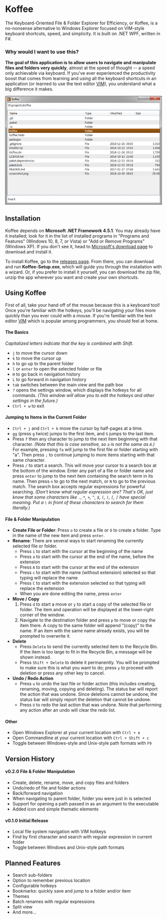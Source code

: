 # Koffee
The Keyboard-Oriented File & Folder Explorer for Efficiency, or Koffee, is a no-nonsense alternative to Windows Explorer focused on VIM-style keyboard shortcuts, speed, and simplicity. It is built on .NET WPF, written in F#.

### Why would I want to use this?
**The goal of this application is to allow users to navigate and manipulate files and folders very quickly**, almost at the speed of thought -- a speed only achievable via keyboard. If you've ever experienced the productivity boost that comes from learning and using all the keyboard shortcuts in an application (or learned to use the text editor [VIM](http://www.vim.org/)), you understand what a big difference it makes.

![Screenshot](screenshot.png)

## Installation
Koffee depends on **Microsoft .NET Framework 4.5.1**. You may already have it installed; look for it in the list of installed programs in "Programs and Features" (Windows 10, 8, 7, or Vista) or "Add or Remove Programs" (Windows XP). If you don't see it, head to [Microsoft's download page](https://www.microsoft.com/en-us/download/details.aspx?id=40773) to download and install it.

To install Koffee, go to the [releases page](https://github.com/mattstermiller/koffee/releases). From there, you can download and run **Koffee-Setup.exe**, which will guide you through the installation with a wizard. Or, if you prefer to install it yourself, you can download the zip file, unzip the app wherever you want and create your own shortcuts.

## Using Koffee
First of all, take your hand off of the mouse because this is a keyboard tool! Once you're familiar with the hotkeys, you'll be navigating your files more quickly than you ever could with a mouse. If you're familiar with the text editor [VIM](http://www.vim.org/) which is popular among programmers, you should feel at home.

#### The Basics
_Capitalized letters indicate that the key is combined with Shift._
- `j` to move the cursor down
- `k` to move the cursor up
- `h` to go up to the parent folder
- `l` or `enter` to open the selected folder or file
- `H` to go back in navigation history
- `L` to go forward in navigation history
- `tab` switches between the main view and the path box
- `?` opens the settings window, which displays the hotkeys for all commands. _(This window will allow you to edit the hotkeys and other settings in the future.)_
- `Ctrl + w` to exit

#### Jumping to Items in the Current Folder
- `Ctrl + j` and `Ctrl + k` move the cursor by half-pages at a time.
- `gg` (press `g` twice) jumps to the first item, and `G` jumps to the last item.
- Press `f` then any character to jump to the next item beginning with that character. _(Note that this is case sensitive, so `a` is not the same as `A`.)_ For example, pressing `fa` will jump to the first file or folder starting with "a". Then press `;` to continue jumping to more items starting with that same character.
- Press `/` to start a search. This will move your cursor to a search box at the bottom of the window. Enter any part of a file or folder name and press `enter` to jump to the next item containing the search term in its name. Then press `n` to go to the next match, or `N` to go to the previous match. The search box accepts regular expressions for powerful searching. _(Don't know what regular expression are? That's OK, just know that some characters like `.`, `*`, `+`, `^`, `$`, `(`, `)`, `[`, `]` have special meaning. Put a `\` in front of these characters to search for them literally.)_

#### File & Folder Manipulation
- **Create File or Folder**: Press `o` to create a file or `O` to create a folder. Type in the name of the new item and press `enter`.
- **Rename**: There are several ways to start renaming the currently selected file or folder.
    - Press `i` to start with the cursor at the beginning of the name
    - Press `a` to start with the cursor at the end of the name, before the extension
    - Press `A` to start with the cursor at the end of the extension
    - Press `c` to start with the name (without extension) selected so that typing will replace the name
    - Press `C` to start with the extension selected so that typing will replace the extension
    - When you are done editing the name, press `enter`
- **Move / Copy**
    1. Press `d` to start a move or `y` to start a copy of the selected file or folder. The item and operation will be displayed at the lower-right corner of the window.
    2. Navigate to the destination folder and press `p` to move or copy the item there. A copy to the same folder will append "(copy)" to the name. If an item with the same name already exists, you will be prompted to overwrite it.
- **Delete**
    - Press `Delete` to send the currently selected item to the Recycle Bin. If the item is too large to fit in the Recycle Bin, a message will be shown instead.
    - Press `Shift + Delete` to delete it permanently. You will be prompted to make sure this is what you want to do; press `y` to proceed with deletion or press any other key to cancel.
- **Undo / Redo Action**
    - Press `u` to undo the last file or folder action (this includes creating, renaming, moving, copying and deleting). The status bar will report the action that was undone. Since deletions cannot be undone, the status bar will simply report the deletion that cannot be undone.
    - Press `U` to redo the last action that was undone. Note that performing any action after an undo will clear the redo list.

#### Other
- Open Windows Explorer at your current location with `Ctrl + e`
- Open Commandline at your current location with `Ctrl + Shift + c`
- Toggle between Windows-style and Unix-style path formats with `F9`

## Version History

#### v0.2.0  File & Folder Manipulation
- Create, delete, rename, move, and copy files and folders
- Undo/redo of file and folder actions
- Back/forward navigation
- When navigating to parent folder, folder you were just in is selected
- Support for opening a path passed in as an argument to the executable
- Added icon and simple thematic elements

#### v0.1.0  Initial Release
- Local file system navigation with VIM hotkeys
- Find by first character and search with regular expression in current folder
- Toggle between Windows and Unix-style path formats

## Planned Features
- Search sub-folders
- Option to remember previous location
- Configurable hotkeys
- Bookmarks: quickly save and jump to a folder and/or item
- Themes
- Batch renames with regular expressions
- Split view
- And more...

